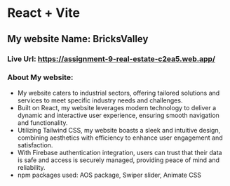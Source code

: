 # React + Vite

## My website Name: BricksValley

###  Live Url: https://assignment-9-real-estate-c2ea5.web.app/

### About My website:
- My website caters to industrial sectors, offering tailored solutions and services to meet specific industry needs and challenges.
- Built on React, my website leverages modern technology to deliver a dynamic and interactive user experience, ensuring smooth navigation and functionality.
-  Utilizing Tailwind CSS, my website boasts a sleek and intuitive design, combining aesthetics with efficiency to enhance user engagement and satisfaction.
- With Firebase authentication integration, users can trust that their data is safe and access is securely managed, providing peace of mind and reliability.
- npm packages used: AOS package, Swiper slider, Animate CSS
